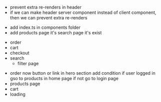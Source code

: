 <!-- header -->

- prevent extra re-renders in header
- if we can make header server component instead of client component, then we can prevent extra re-renders

<!-- what next -->

- add index.ts in components folder
- add products page it's search page it's exist

<!-- logic -->

- order
- cart
- checkout
- search
  - filter page

<!-- Now -->

- order now button or link in hero section add condition if user logged in gso to products in home page if not go to login page
- products page
- cart
- loading
